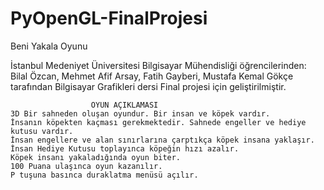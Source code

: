 # PyOpenGL-FinalProjesi
Beni Yakala Oyunu

İstanbul Medeniyet Üniversitesi Bilgisayar Mühendisliği öğrencilerinden:
                    Bilal Özcan,
                    Mehmet Afif Arsay,
                    Fatih Gayberi,
                    Mustafa Kemal Gökçe 
  tarafından Bilgisayar Grafikleri dersi Final projesi için geliştirilmiştir.
                    
                      OYUN AÇIKLAMASI
    3D Bir sahneden oluşan oyundur. Bir insan ve köpek vardır.
    İnsanın köpekten kaçması gerekmektedir. Sahnede engeller ve hediye kutusu vardır.
    İnsan engellere ve alan sınırlarına çarptıkça köpek insana yaklaşır.
    İnsan Hediye Kutusu toplayınca köpeğin hızı azalır.
    Köpek insanı yakaladığında oyun biter.
    100 Puana ulaşınca oyun kazanılır.
    P tuşuna basınca duraklatma menüsü açılır.
